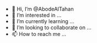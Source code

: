 - 👋 Hi, I’m @AbodeAlTahan
- 👀 I’m interested in ...
- 🌱 I’m currently learning ...
- 💞️ I’m looking to collaborate on ...
- 📫 How to reach me ...

<!---
AbodeAlTahan/AbodeAlTahan is a ✨ special ✨ repository because its `README.md` (this file) appears on your GitHub profile.
You can click the Preview link to take a look at your changes.
--->
